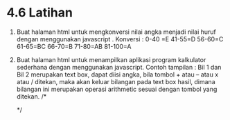 # 4.6 Latihan
1. Buat halaman html untuk mengkonversi nilai angka menjadi nilai huruf dengan menggunakan
javascript . 
Konversi : 
0-40 =E
41-55=D
56-60=C
61-65=BC
66-70=B
71-80=AB
81-100=A

2. Buat halaman html untuk menampilkan aplikasi program kalkulator sederhana dengan
menggunakan javascript. Contoh tampilan :
Bil 1 dan Bil 2 merupakan text box, dapat diisi angka, bila tombol + atau – atau x atau /
ditekan, maka akan keluar bilangan pada text box hasil, dimana bilangan ini merupakan operasi
arithmetic sesuai dengan tombol yang ditekan.
    /*
    <SCRIPT LANGUAGE = “JavaScript”>
    <!–
    document.write(“Dimodifikasi terakhir pada ” +
    document.lastModified);
    //–> </SCRIPT>
    </BODY>
    </HTML>
    */
